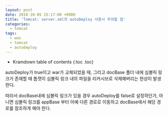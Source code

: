 ```yaml
---
layout: post
date: 2018-10-05 15:17:00 +0900
title: 'Tomcat: server.xml의 autoDeploy 사용시 주의할 점'
categories:
  - tomcat
tags:
  - was
  - tomcat
  - autodeploy
---
```


* Kramdown table of contents
{:toc .toc}

autoDeploy가 true이고 war가 교체되었을 때, 그리고 docBase 폴더 내에 심볼릭 링크가 존재할 때 톰캣이 심볼릭 링크 내의 파일을 리커시브로 삭제해버리는 현상이 발생한다.

따라서 docBase내에 심볼릭 링크가 있을 경우 autoDeploy를 false로 설정하던가, 아니면 심볼릭 링크를 appBase 부터 아예 다른 경로로 이동하고 docBase에서 해당 경로를 참조하게 해야 한다.
